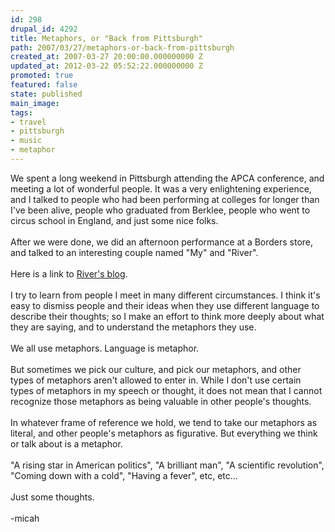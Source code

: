 ```yaml
---
id: 298
drupal_id: 4292
title: Metaphors, or "Back from Pittsburgh"
path: 2007/03/27/metaphors-or-back-from-pittsburgh
created_at: 2007-03-27 20:00:00.000000000 Z
updated_at: 2012-03-22 05:52:22.000000000 Z
promoted: true
featured: false
state: published
main_image: 
tags:
- travel
- pittsburgh
- music
- metaphor
---
```

We spent a long weekend in Pittsburgh attending the APCA conference, and meeting a lot of wonderful people. It was a very enlightening experience, and I talked to people who had been performing at colleges for longer than I've been alive, people who graduated from Berklee, people who went to circus school in England, and just some nice folks.<br /><br />After we were done, we did an afternoon performance at a Borders store, and talked to an interesting couple named "My" and "River".<br /><br />Here is a link to <a href="http://riverschihouse.blogspot.com/2007/03/congratulations-you-did-it.html">River's blog</a>.<br /><br />I try to learn from people I meet in many different circumstances. I think it's easy to dismiss people and their ideas when they use different language to describe their thoughts; so I make an effort to think more deeply about what they are saying, and to understand the metaphors they use.<br /><br />We all use metaphors. Language is metaphor.<br /><br />But sometimes we pick our culture, and pick our metaphors, and other types of metaphors aren't allowed to enter in. While I don't use certain types of metaphors in my speech or thought, it does not mean that I cannot recognize those metaphors as being valuable in other people's thoughts.<br /><br />In whatever frame of reference we hold, we tend to take our metaphors as literal, and other people's metaphors as figurative. But everything we think or talk about is a metaphor.<br /><br />"A rising star in American politics", "A brilliant man", "A scientific revolution", "Coming down with a cold", "Having a fever", etc, etc...<br /><br />Just some thoughts.<br /><br />-micah
